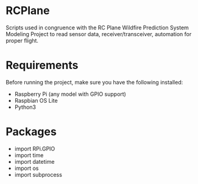 # RCPlane
Scripts used in congruence with the RC Plane Wildfire Prediction System Modeling Project to read sensor data, receiver/transceiver, automation for proper flight.


# Requirements
Before running the project, make sure you have the following installed:
- Raspberry Pi (any model with GPIO support)
- Raspbian OS Lite
- Python3
  
# Packages
- import RPi.GPIO
- import time
- import datetime
- import os
- import subprocess
